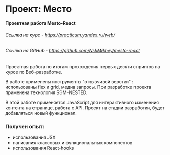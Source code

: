 # Проект: Место

#### Проектная работа Mesto-React
###### Ссылка на курс - https://practicum.yandex.ru/web/
###### Cсылка на GitHub - https://github.com/NskMikhey/mesto-react

Проектная работа по итогам прохождения первых десяти спринтов на курсе по Веб-разработке.

  В работе применены инструменты "отзывчивой верстки" : использованы flex и grid, медиа запросы. При разработке проекта применена технология БЭМ-NESTED.

  В этой работе применяется JavaScript для интерактивного изменения контента на странице, работа с API.
  Проект на стадии разработки, будет добавляться новый функционал.

  ### Получен опыт:
- использования JSX
- написания классовых и функциональных компонентов
- использования React-hooks